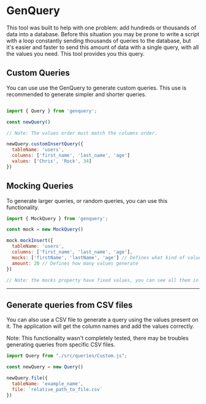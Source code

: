 # GenQuery

This tool was built to help with one problem: add hundreds or thousands of data into a database. Before this situation you may be prone to write a script with a loop constantly sending thousands of queries to the database, but it's easier and faster to send this amount of data with a single query, with all the values you need. This tool provides you this query. 

## Custom Queries

You can use use the GenQuery to generate custom queries. This use is recommended to generate simpler and shorter queries.

```javascript

import { Query } from 'genquery';

const newQuery()

// Note: The values order must match the columns order.

newQuery.customInsertQuery({
  tableName: 'users',
  columns: ['first_name', 'last_name', 'age']
  values: ['Chris', 'Rock', 34]
})

```

## Mocking Queries

To generate larger queries, or random queries, you can use this functionality.

```javascript
import { MockQuery } from 'genquery';

const mock = new MockQuery()

mock.mockInsert({
  tableName: 'users',
  columns: ['first_name', 'last_name', 'age'],
  mocks: ['firstName', 'lastName', 'age'] // Defines what kind of value to mock
  amount: 20 // Defines how many values generate
})

// Note: the mocks property have fixed values, you can see all them in the docs.

```

***

## Generate queries from CSV files
You can also use a CSV file to generate a query using the values present on it. The application will get the column names and add the values correctly.

Note: This functionality wasn't completely tested, there may be troubles generating queries from specific CSV files.

```javascript
import Query from "./src/queries/Custom.js";

const newQuery = new Query()

newQuery.file({
  tableName: 'example_name',
  file: `relative_path_to_file.csv`
})

```
